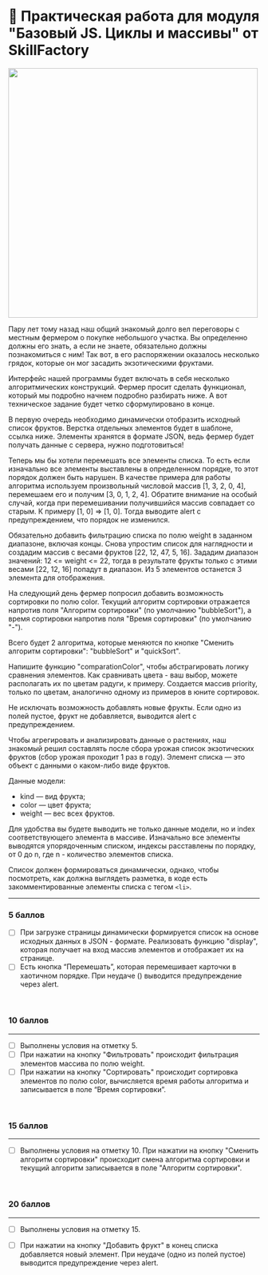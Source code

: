 # 🚀 Практическая работа для модуля "Базовый JS. Циклы и массивы" от SkillFactory

<img src="https://lms.skillfactory.ru/assets/courseware/v1/c840407c9c43fed39d7281144e28c2e5/asset-v1:SkillFactory+PHP-2.0+2020+type@asset+block/undraw_feeling_proud_qne1.svg" style="height:500px ">

Пару лет тому назад наш общий знакомый долго вел переговоры с местным фермером о покупке небольшого участка. Вы определенно должны его знать, а если не знаете, обязательно должны познакомиться с ним! Так вот, в его распоряжении оказалось несколько грядок, которые он мог засадить экзотическими фруктами.

Интерфейс нашей программы будет включать в себя несколько алгоритмических конструкций. Фермер просит сделать функционал, который мы подробно начнем подробно разбирать ниже. А вот техническое задание будет четко сформулировано в конце.

В первую очередь необходимо динамически отобразить исходный список фруктов. Верстка отдельных элементов будет в шаблоне, ссылка ниже. Элементы хранятся в формате JSON, ведь фермер будет получать данные с сервера, нужно подготовиться!

Теперь мы бы хотели перемешать все элементы списка. То есть если изначально все элементы выставлены в определенном порядке, то этот порядок должен быть нарушен. В качестве примера для работы алгоритма используем произвольный числовой массив [1, 3, 2, 0, 4], перемешаем его и получим [3, 0, 1, 2, 4]. Обратите внимание на особый случай, когда при перемешивании получившийся массив совпадает со старым. К примеру [1, 0] => [1, 0]. Тогда выводите alert с предупреждением, что порядок не изменился.

Обязательно добавить фильтрацию списка по полю weight в заданном диапазоне, включая концы. Снова упростим список для наглядности и создадим массив с весами фруктов [22, 12, 47, 5, 16]. Зададим диапазон значений: 12 <= weight <= 22, тогда в результате фрукты только с этими весами [22, 12, 16] попадут в диапазон. Из 5 элементов останется 3 элемента для отображения.

На следующий день фермер попросил добавить возможность сортировки по полю color. Текущий алгоритм сортировки отражается напротив поля "Алгоритм сортировки" (по умолчанию "bubbleSort"), а время сортировки напротив поля "Время сортировки" (по умолчанию "-").

Всего будет 2 алгоритма, которые меняются по кнопке "Сменить алгоритм сортировки": "bubbleSort" и "quickSort".

Напишите функцию "comparationColor", чтобы абстрагировать логику сравнения элементов. Как сравнивать цвета - ваш выбор, можете располагать их по цветам радуги, к примеру. Создается массив priority, только по цветам, аналогично одному из примеров в юните сортировок.

Не исключать возможность добавлять новые фрукты. Если одно из полей пустое, фрукт не добавляется, выводится alert с предупреждением.

Чтобы агрегировать и анализировать данные о растениях, наш знакомый решил составлять после сбора урожая список экзотических фруктов (сбор урожая проходит 1 раз в году). Элемент списка — это объект с данными о каком-либо виде фруктов.

Данные модели:

- kind — вид фрукта;
- color — цвет фрукта;
- weight — вес всех фруктов.

Для удобства вы будете выводить не только данные модели, но и index соответствующего элемента в массиве. Изначально все элементы выводятся упорядоченным списком, индексы расставлены по порядку, от 0 до n, где n - количество элементов списка.

Список должен формироваться динамически, однако, чтобы посмотреть, как должна выглядеть разметка, в коде есть закомментированные элементы списка с тегом `<li>`.
<hr>

### 5 баллов

- [ ] При загрузке страницы динамически формируется список на основе исходных данных в JSON - формате. Реализовать функцию "display", которая получает на вход массив элементов и отображает их на странице.
- [ ] Есть кнопка “Перемешать”, которая перемешивает карточки в хаотичном порядке. При неудаче () выводится предупреждение через alert.
<br>

###  10 баллов
<hr>

- [ ] Выполнены условия на отметку 5.
- [ ] При нажатии на кнопку "Фильтровать" происходит фильтрация элементов массива по полю weight.
- [ ] При нажатии на кнопку "Сортировать" происходит сортировка элементов по полю color, вычисляется время работы алгоритма и записывается в поле “Время сортировки”.
<br>

###  15 баллов
<hr>

- [ ] Выполнены условия на отметку 10.
При нажатии на кнопку "Сменить алгоритм сортировки" происходит смена алгоритма сортировки и текущий алгоритм записывается в поле "Алгоритм сортировки".
<br>

###  20 баллов
<hr>

- [ ] Выполнены условия на отметку 15.
- [ ] При нажатии на кнопку "Добавить фрукт" в конец списка добавляется новый элемент. При неудаче (одно из полей пустое) выводится предупреждение через alert.


